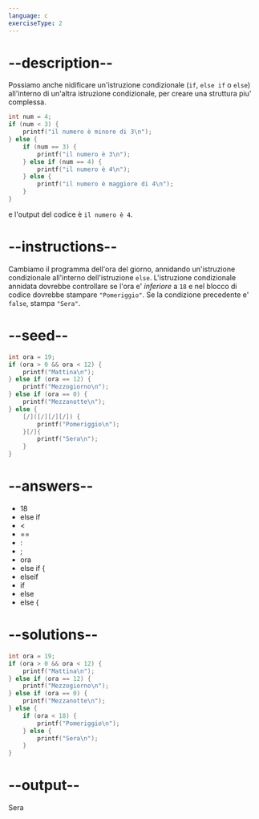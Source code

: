 ```yaml
---
language: c
exerciseType: 2
---
```


# --description--

Possiamo anche nidificare un'istruzione condizionale (`if`, `else if` o `else`) all'interno di un'altra istruzione condizionale, per creare una struttura piu' complessa.
```c
int num = 4;
if (num < 3) {
    printf("il numero è minore di 3\n");
} else {
    if (num == 3) {
        printf("il numero è 3\n");
    } else if (num == 4) {
        printf("il numero è 4\n");
    } else {
        printf("il numero è maggiore di 4\n");
    }
}
```
e l'output del codice è `il numero è 4`.

# --instructions--

Cambiamo il programma dell'ora del giorno, annidando un'istruzione condizionale all'interno dell'istruzione `else`.
L'istruzione condizionale annidata dovrebbe controllare se l'ora e' *inferiore* a `18` e nel blocco di codice dovrebbe stampare `"Pomeriggio"`.
Se la condizione precedente e' `false`, stampa `"Sera"`.

# --seed--

```c
int ora = 19;
if (ora > 0 && ora < 12) {
    printf("Mattina\n");
} else if (ora == 12) {
    printf("Mezzogiorno\n");
} else if (ora == 0) {
    printf("Mezzanotte\n");
} else {
    [/]([/][/][/]) {
        printf("Pomeriggio\n");
    }[/]{
        printf("Sera\n");
    }
}
```

# --answers--

- 18
-  else if 
-  < 
-  == 
- :
- ;
- ora
-  else if {
-  elseif 
-  if 
-  else 
-  else {

# --solutions--

```c
int ora = 19;
if (ora > 0 && ora < 12) {
    printf("Mattina\n");
} else if (ora == 12) {
    printf("Mezzogiorno\n");
} else if (ora == 0) {
    printf("Mezzanotte\n");
} else {
    if (ora < 18) {
        printf("Pomeriggio\n");
    } else {
        printf("Sera\n");
    }
}
```

# --output--

Sera
